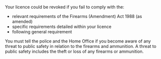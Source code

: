 Your licence could be revoked if you fail to comply with the:

* relevant requirements of the Firearms (Amendment) Act 1988 (as amended)
* specific requirements detailed within your licence
* following general requirement

You must tell the police and the Home Office if you become aware of any threat to public safety in relation to the firearms and ammunition. A threat to public safety includes the theft or loss of any firearms or ammunition.
